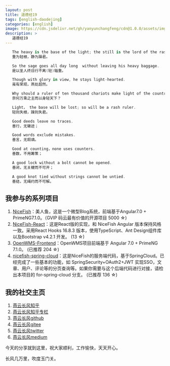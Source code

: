 ```yaml
---
layout: post
title: 道德经19
tags: [english-daodejing]
categories: [english]
image: https://cdn.jsdelivr.net/gh/yanyunchangfeng/cdn@1.0.0/assets/img/blog/english-grammer/english-grammer-cover5.png
description: >
   道德经19
---
```

 ```swift
    The heavy is the base of the light; the still is the lord of the rash.
    重为轻根，静为躁君。
 ```
 ```swift
    So the sage goes all day long  without leaving his heavy baggage. 
    是以圣人终日行不离(轻)辎重。
 ```
 ```swift
    Though with glory in view, he stays light-hearted.
    虽有荣观，燕处超然。
 ```
 ```swift
    Why should a ruler of ten thousand chariots make light of the country?
    奈何万乘之主而以身轻天下？
 ```
 ```swift
    Light， the base will be lost; so will be a rash ruler.
    轻则失根，躁则失君。
 ```
 ```swift
    Good deeds leave no traces.
    善行，无辙迹；
 ```
 ```swift
    Good words exclude mistakes.
    善言，无瑕谪。
 ```
 ```swift
    Good at counting，none uses counters.
    善数，不用筹策；
 ```
 ```swift
    A good lock without a bolt cannot be opened.
    善闭，无关楗而不可开；
 ```
 ```swift
    A good knot tied without strings cannot be untied. 
    善结，无绳约而不可解。
 ```

## 我参与的系列项目

1. [NiceFish]( https://gitee.com/mumu-osc/NiceFish)：美人鱼，这是一个微型Blog系统，前端基于Angular7.0 + PrimeNG7.1.0。（GVIP 码云最有价值的开源项目 5000 ☆)
2. [NiceFish-React]( https://github.com/damoqiongqiu/NiceFish-React)：这是React版的实现，和 NiceFish Angular 版本保持风格一致。采用React Hooks 16.8.3 版本，使用TypeScript、Ant Design组件库以及Bootstrap v4.2.1 开发。  (13 ☆)
3. [OpenWMS-Frontend](https://gitee.com/mumu-osc/OpenWMS-Frontend)：OpenWMS项目前端基于 Angular 7.0 + PrimeNG 7.1.0。  (已推荐 204 ☆)
4. [nicefish-spring-cloud](https://gitee.com/mumu-osc/nicefish-spring-cloud)：这是NiceFish的服务端代码，基于SpringCloud。已经完成了一些基本的功能，如 SpringSecurity+OAuth2+JWT 实现SSO，文章、用户、评论等的分页查询等。如果你需要与这个后端代码进行对接，请检出本项目的 for-spring-cloud 分支。 (已推荐 136 ☆)

## 我的社交主页  

1. [燕云长风知乎](https://zhihu.com/people/hbxyxuxiaodong)  
2. [燕云长风知乎专栏](https://zhuanlan.zhihu.com/yanyunchangfeng)  
3. [燕云长风github](https://github.com/yanyunchangfeng)  
4. [燕云长风gitee](https://gitee.com/yanyunchangfeng)  
5. [燕云长风twitter](https://twitter.com/yanyunchangfeng)  
6. [燕云长风medium](https://medium.com/@yanyunchangfeng) 

今天的分享就到这里，祝大家顺利，工作愉快，天天开心。

长风几万里，吹度玉门关。